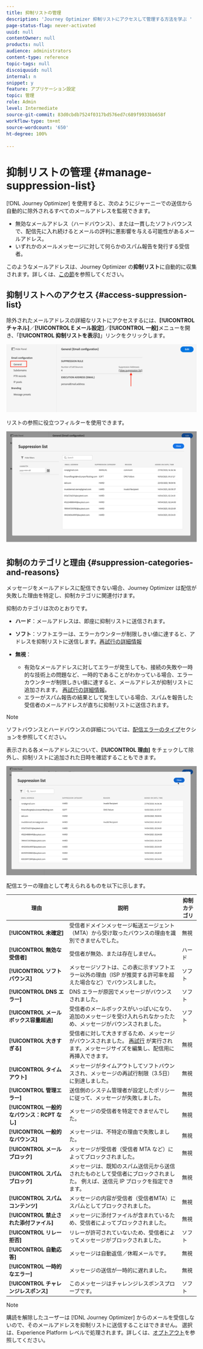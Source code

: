 ```yaml
---
title: 抑制リストの管理
description: 'Journey Optimizer 抑制リストにアクセスして管理する方法を学ぶ '
page-status-flag: never-activated
uuid: null
contentOwner: null
products: null
audience: administrators
content-type: reference
topic-tags: null
discoiquuid: null
internal: n
snippet: y
feature: アプリケーション設定
topic: 管理
role: Admin
level: Intermediate
source-git-commit: 83d0cbdb7524f0317bd576ed7c689f9933bb658f
workflow-type: tm+mt
source-wordcount: '650'
ht-degree: 100%

---
```



# 抑制リストの管理 {#manage-suppression-list}

[!DNL Journey Optimizer] を使用すると、次のようにジャーニーでの送信から自動的に除外されるすべてのメールアドレスを監視できます。

* 無効なメールアドレス（ハードバウンス）、または一貫したソフトバウンスで、配信先に入れ続けるとメールの評判に悪影響を与える可能性があるメールアドレス。
* いずれかのメールメッセージに対して何らかのスパム報告を発行する受信者。

<!--Profiles who unsubscribe from your sendings. Learn more on [opting-out](../consent.md). NOT TRUE as confirmed by eng.: "Subscribe and Unsubscribe are handled by the Consent/Subscription service. A user that opts out will not make it to the suppression list – we won’t send them emails."-->

このようなメールアドレスは、Journey Optimizer の&#x200B;**抑制リスト**&#x200B;に自動的に収集されます。詳しくは、[この節](../suppression-list.md)を参照してください。

## 抑制リストへのアクセス {#access-suppression-list}

除外されたメールアドレスの詳細なリストにアクセスするには、**[!UICONTROL チャネル]**／**[!UICONTROL E メール設定]**／**[!UICONTROL 一般]**&#x200B;メニューを開き、「**[!UICONTROL 抑制リストを表示]**」リンクをクリックします。

![](../assets/suppression-list-link.png)

リストの参照に役立つフィルターを使用できます。

![](../assets/suppression-list-filters.png)

<!--suppression date,  category and reason, but on staging, only creation date filter is available-->

<!--You can also download the list as a CSV file for analysis and reporting purpose. Won't be available.-->

## 抑制のカテゴリと理由 {#suppression-categories-and-reasons}

メッセージをメールアドレスに配信できない場合、Journey Optimizer は配信が失敗した理由を特定し、抑制カテゴリに関連付けます。

抑制のカテゴリは次のとおりです。

* **ハード**：メールアドレスは、即座に抑制リストに送信されます。

* **ソフト**：ソフトエラーは、エラーカウンターが制限しきい値に達すると、アドレスを抑制リストに送信します。[再試行の詳細情報](retries.md)

* **無視**：
   * 有効なメールアドレスに対してエラーが発生しても、接続の失敗や一時的な技術上の問題など、一時的であることがわかっている場合、エラーカウンターが制限しきい値に達すると、メールアドレスが抑制リストに追加されます。 [再試行の詳細情報](retries.md)。
   * エラーがスパム報告の結果として発生している場合、スパムを報告した受信者のメールアドレスが直ちに抑制リストに送信されます。

<!--**Manual**: You can also manually add an email address to the suppression list. => Manual category will be available when manually adding an address to the suppression list (via API)-->

>[!NOTE]
>
>ソフトバウンスとハードバウンスの詳細については、[配信エラーのタイプ](../suppression-list.md#delivery-failures)セクションを参照してください。

表示される各メールアドレスについて、**[!UICONTROL 理由]** をチェックして除外し、抑制リストに追加された日時を確認することもできます。

![](../assets/suppression-list-temp.png)
<!--to replace with suppression-list.png when Manual category is available (through API)-->

配信エラーの理由として考えられるものを以下に示します。

| 理由 | 説明 | 抑制カテゴリ |
---------|----------|--------- |
| **[!UICONTROL 未確定]** | 受信者ドメインメッセージ転送エージェント（MTA）から受け取ったバウンスの理由を識別できませんでした。 | 無視 |
| **[!UICONTROL 無効な受信者]** | 受信者が無効、または存在しません。 | ハード |
| **[!UICONTROL ソフトバウンス]** | メッセージソフトは、この表に示すソフトエラー以外の理由（ISP が推奨する許可率を超えた場合など）でバウンスしました。 | ソフト |
| **[!UICONTROL DNS エラー]** | DNS エラーが原因でメッセージがバウンスされました。 | ソフト |
| **[!UICONTROL メールボックス容量超過]** | 受信者のメールボックスがいっぱいになり、追加のメッセージを受け入れられなかったため、メッセージがバウンスされました。 | ソフト |
| **[!UICONTROL 大きすぎる]** | 受信者に対して大きすぎるため、メッセージがバウンスされました。 [再試行](retries.md) が実行されます。メッセージサイズを編集し、配信用に再挿入できます。 | 無視 |
| **[!UICONTROL タイムアウト]** | メッセージがタイムアウトしてソフトバウンスされ、メッセージの再試行制限（3.5日）に到達しました。 | 無視 |
| **[!UICONTROL 管理エラー]** | 送信側のシステム管理者が設定したポリシーに従って、メッセージが失敗しました。<!--For example, if emails are blackholed at the global, domain or binding level using the "blackhole" directive, this bounce code is used.--> | 無視 |
| **[!UICONTROL 一般的なバウンス：RCPT なし]** | メッセージの受信者を特定できませんでした。 | 無視 |
| **[!UICONTROL 一般的なバウンス]** | メッセージは、不特定の理由で失敗しました。 | 無視 |
| **[!UICONTROL メールブロック]** | メッセージが受信者（受信者 MTA など）によってブロックされました。 | 無視 |
| **[!UICONTROL スパムブロック]** | メッセージは、既知のスパム送信元から送信されたものとして受信者にブロックされました。 例えば、送信元 IP ブロックを指定できます。 | 無視 |
| **[!UICONTROL スパムコンテンツ]** | メッセージの内容が受信者（受信者MTA）にスパムとしてブロックされました。 | 無視 |
| **[!UICONTROL 禁止された添付ファイル]** | メッセージに添付ファイルが含まれているため、受信者によってブロックされました。 | 無視 |
| **[!UICONTROL リレー拒否]** | リレーが許可されていないため、受信者によってメッセージがブロックされました。 | ソフト |
| **[!UICONTROL 自動応答]** | メッセージは自動返信／休暇メールです。 | 無視 |
| **[!UICONTROL 一時的なエラー]** | メッセージの送信が一時的に遅れました。 | 無視 |
| **[!UICONTROL チャレンジレスポンス]** | このメッセージはチャレンジレスポンスプローブです。 | ソフト |

>[!NOTE]
>
>購読を解除したユーザーは [!DNL Journey Optimizer] からのメールを受信しないので、そのメールアドレスを抑制リストに送信することはできません。 選択は、Experience Platform レベルで処理されます。詳しくは、[オプトアウト](../consent.md)を参照してください。

<!--
Removed from the table provided by SparkPost/Momentum:
| **[!UICONTROL Subscribe]** | The message is a subscribe request. | Ignored |
| **[!UICONTROL Unsubscribe]** | The message is an unsubscribe request. | Hard |
-->

<!--Note to add eventually: If a user is subscribed and [!DNL Journey Optimizer] fails to send emails to their subscribed email address, they will get added to the suppression list. (not sure it's possible to subscribe through AJO or need to find reference to Experience Platform doc?)-->


